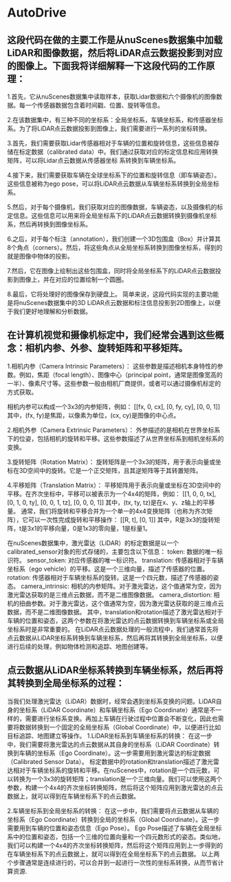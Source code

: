# AutoDrive
## 这段代码在做的主要工作是从nuScenes数据集中加载LiDAR和图像数据，然后将LiDAR点云数据投影到对应的图像上。下面我将详细解释一下这段代码的工作原理：

 1.首先，它从nuScenes数据集中读取样本，获取Lidar数据和六个摄像机的图像数据。每一个传感器数据包含着时间戳、位置、旋转等信息。

 2.在该数据集中，有三种不同的坐标系：全局坐标系，车辆坐标系，和传感器坐标系。为了将LiDAR点云数据投影到图像上，我们需要进行一系列的坐标转换。

 3.首先，我们需要获取Lidar传感器相对于车辆的位置和旋转信息，这些信息被存储在标定数据（calibrated data）中。我们通过获取对应的标定信息和应用转换矩阵，可以将Lidar点云数据从传感器坐标   系转换到车辆坐标系。

 4.接下来，我们需要获取车辆在全球坐标系下的位置和旋转信息（即车辆姿态）。这些信息被称为ego pose，可以将LiDAR点云数据从车辆坐标系转换到全局坐标系。

 5.然后，对于每个摄像机，我们获取对应的图像数据，车辆姿态，以及摄像机的标定信息。这些信息可以用来将全局坐标系下的LiDAR点云数据转换到摄像机坐标系，然后再转换到图像坐标系。

 6.之后，对于每个标注（annotation），我们创建一个3D包围盒（Box）并计算其8个角点（corners）。然后，将这些角点从全局坐标系转换到图像坐标系，得到的就是图像中物体的投影。

 7.然后，它在图像上绘制出这些包围盒，同时将全局坐标系下的LiDAR点云数据投影到图像上，并在对应的位置绘制一个圆圈。

 8.最后，它将处理好的图像保存到硬盘上。
简单来说，这段代码实现的主要功能是将nuScenes数据集中的3D LiDAR点云数据和标注信息投影到2D图像上，以便于我们更好地理解和分析数据。


## 在计算机视觉和摄像机标定中，我们经常会遇到这些概念：相机内参、外参、旋转矩阵和平移矩阵。
1.相机内参（Camera Intrinsic Parameters）：
这些参数是描述相机本身特性的参数。例如，焦距（focal length）、图像中心（principal point，通常是图像宽高的一半）、像素尺寸等。这些参数一般由相机厂商提供，或者可以通过摄像机标定的方式获取。

相机内参可以构成一个3x3的内参矩阵，例如：
[[fx, 0, cx],
 [0, fy, cy],
 [0, 0, 1]]
 其中，(fx, fy)是焦距，以像素为单位，(cx, cy)是图像的中心点。

2.相机外参（Camera Extrinsic Parameters）：
外参描述的是相机在世界坐标系下的位姿，包括相机的旋转和平移。这些参数描述了从世界坐标系到相机坐标系的变换。

3.旋转矩阵（Rotation Matrix）：
旋转矩阵是一个3x3的矩阵，用于表示向量或坐标在3D空间中的旋转。它是一个正交矩阵，且其逆矩阵等于其转置矩阵。

4.平移矩阵（Translation Matrix）：
平移矩阵用于表示向量或坐标在3D空间中的平移。在齐次坐标中，平移可以被表示为一个4x4的矩阵，例如：
[[1, 0, 0, tx],
 [0, 1, 0, ty],
 [0, 0, 1, tz],
 [0, 0, 0, 1]]
其中，(tx, ty, tz)是在x、y、z轴上的平移量。
通常，我们将旋转和平移合并为一个单一的4x4变换矩阵（也称为齐次矩阵），它可以一次性完成旋转和平移操作：
[[R, t],
 [0, 1]]
其中，R是3x3的旋转矩阵，t是3x1的平移向量，0是1x3的零向量，1是标量1。


在nuScenes数据集中，激光雷达（LiDAR）的标定数据是以一个calibrated_sensor对象的形式存储的，主要包含以下信息：
token: 数据的唯一标识符。
sensor_token: 对应传感器的唯一标识符。
translation: 传感器相对于车辆坐标系（ego vehicle）的平移。这是一个三维向量，描述了传感器的位置。
rotation: 传感器相对于车辆坐标系的旋转。这是一个四元数，描述了传感器的姿态。
camera_intrinsic: 相机的内参矩阵。对于激光雷达，这个值通常为空，因为激光雷达获取的是三维点云数据，而不是二维图像数据。
camera_distortion: 相机的扭曲参数。对于激光雷达，这个值通常为空，因为激光雷达获取的是三维点云数据，而不是二维图像数据。
其中，translation和rotation描述了激光雷达相对于车辆的位置和姿态，这两个参数在将激光雷达的点云数据转换到车辆坐标系或全局坐标系时是非常重要的。
在LiDAR点云数据处理的一般流程中，我们通常首先将点云数据从LiDAR坐标系转换到车辆坐标系，然后再将其转换到全局坐标系，以便进行后续的处理，例如物体检测和追踪、地图创建等。


## 点云数据从LiDAR坐标系转换到车辆坐标系，然后再将其转换到全局坐标系的过程：
当我们处理激光雷达（LiDAR）数据时，经常会遇到坐标系变换的问题。LiDAR自身的坐标系（LiDAR Coordinate）和车辆坐标系（Ego Coordinate）通常是不一样的，需要进行坐标系变换。再加上车辆在行驶过程中位置会不断变化，因此也需要将数据转换到一个固定的全局坐标系（Global Coordinate）中，以便进行比如目标追踪、地图建立等操作。
1.LiDAR坐标系到车辆坐标系的转换：
在这一步中，我们需要将激光雷达的点云数据从其自身的坐标系（LiDAR Coordinate）转换到车辆的坐标系（Ego Coordinate）。这一步需要用到激光雷达的标定数据（Calibrated Sensor Data）。
标定数据中的rotation和translation描述了激光雷达相对于车辆坐标系的旋转和平移。在nuScenes中，rotation是一个四元数，可以转换为一个3x3的旋转矩阵；translation是一个三维向量。我们可以使用这两个参数，构建一个4x4的齐次坐标转换矩阵，然后将这个矩阵应用到激光雷达的点云数据上，就可以得到在车辆坐标系下的点云数据。

2.车辆坐标系到全局坐标系的转换：
在这一步中，我们需要将点云数据从车辆的坐标系（Ego Coordinate）转换到全局的坐标系（Global Coordinate）。这一步需要用到车辆的位置和姿态信息（Ego Pose）。
Ego Pose描述了车辆在全局坐标系中的位置和姿态，包括一个三维的位置向量和一个四元数形式的姿态。类似地，我们可以构建一个4x4的齐次坐标转换矩阵，然后将这个矩阵应用到上一步得到的在车辆坐标系下的点云数据上，就可以得到在全局坐标系下的点云数据。
以上两个步骤通常是连续进行的，可以合并到一起进行一次性的坐标系转换，从而节省计算资源.
